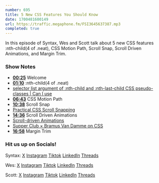 ```yaml
---
number: 695
title: 5 New CSS Features You Should Know
date: 1700481600149
url: https://traffic.megaphone.fm/FSI3645637387.mp3
completed: true
---
```


In this episode of Syntax, Wes and Scott talk about 5 new CSS features :nth-child(4 of .neat), CSS Motion Path, Scroll Snap, Scroll Driven Animations, and Margin Trim.

### Show Notes

* **[00:25](#t=00:25)** Welcome
* **[01:10](#t=01:10)** :nth-child(4 of .neat)
* [selector list argument of :nth-child and :nth-last-child CSS pseudo-classes | Can I use](https://caniuse.com/css-nth-child-of)
* **[06:43](#t=06:43)** CSS Motion Path
* **[10:38](#t=10:38)** Scroll Snap
* [Practical CSS Scroll Snapping](https://css-tricks.com/practical-css-scroll-snapping/)
* **[14:36](#t=14:36)** Scroll Driven Animations
* [Scroll-driven Animations](https://scroll-driven-animations.style/)
* [Supper Club × Bramus Van Damme on CSS](https://syntax.fm/show/619/supper-club-bramus-van-damme-on-css)
* **[16:58](#t=16:58)** Margin Trim


### Hit us up on Socials!

Syntax: [X](https://twitter.com/syntaxfm) [Instagram](https://www.instagram.com/syntax_fm/) [Tiktok](https://www.tiktok.com/@syntaxfm) [LinkedIn](https://www.linkedin.com/company/96077407/admin/feed/posts/) [Threads](https://www.threads.net/@syntax_fm)

Wes: [X](https://twitter.com/wesbos) [Instagram](https://www.instagram.com/wesbos/) [Tiktok](https://www.tiktok.com/@wesbos) [LinkedIn](https://www.linkedin.com/in/wesbos/) [Threads](https://www.threads.net/@wesbos)

Scott: [X](https://twitter.com/stolinski) [Instagram](https://www.instagram.com/stolinski/) [Tiktok](https://www.tiktok.com/@stolinski) [LinkedIn](https://www.linkedin.com/in/stolinski/) [Threads](https://www.threads.net/@stolinski)